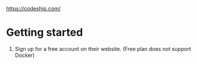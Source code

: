 https://codeship.com/

# Getting started

1. Sign up for a free account on their website. (Free plan does not support Docker)
